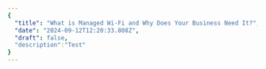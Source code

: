 ```yaml
---
{
  "title": "What is Managed Wi-Fi and Why Does Your Business Need It?",
  "date": "2024-09-12T12:20:33.808Z",
  "draft": false,
  "description":"Test"
}
---
```

        